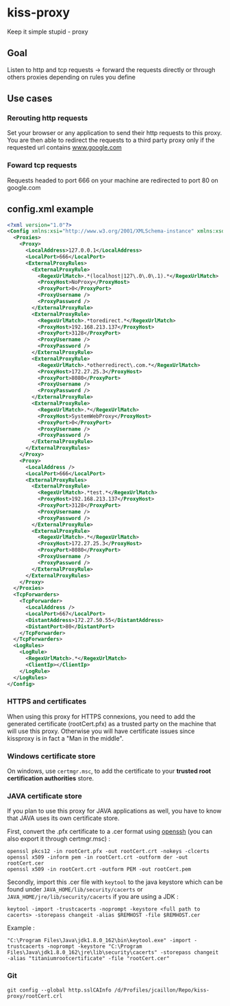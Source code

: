 # kiss-proxy

Keep it simple stupid - proxy

## Goal

Listen to http and tcp requests -> forward the requests directly or through others proxies depending on rules you define

## Use cases

### Rerouting http requests

Set your browser or any application to send their http requests to this proxy. You are then able to redirect the requests to a third party proxy only if the requested url contains www.google.com

### Foward tcp requests

Requests headed to port 666 on your machine are redirected to port 80 on google.com

## config.xml example

```xml
<?xml version="1.0"?>
<Config xmlns:xsi="http://www.w3.org/2001/XMLSchema-instance" xmlns:xsd="http://www.w3.org/2001/XMLSchema">
  <Proxies>
    <Proxy>
      <LocalAddress>127.0.0.1</LocalAddress>
      <LocalPort>666</LocalPort>
      <ExternalProxyRules>
        <ExternalProxyRule>
          <RegexUrlMatch>.*(localhost|127\.0\.0\.1).*</RegexUrlMatch>
          <ProxyHost>NoProxy</ProxyHost>
          <ProxyPort>0</ProxyPort>
          <ProxyUsername />
          <ProxyPassword />
        </ExternalProxyRule>
        <ExternalProxyRule>
          <RegexUrlMatch>.*toredirect.*</RegexUrlMatch>
          <ProxyHost>192.168.213.137</ProxyHost>
          <ProxyPort>3128</ProxyPort>
          <ProxyUsername />
          <ProxyPassword />
        </ExternalProxyRule>
        <ExternalProxyRule>
          <RegexUrlMatch>.*otherredirect\.com.*</RegexUrlMatch>
          <ProxyHost>172.27.25.3</ProxyHost>
          <ProxyPort>8080</ProxyPort>
          <ProxyUsername />
          <ProxyPassword />
        </ExternalProxyRule>
        <ExternalProxyRule>
          <RegexUrlMatch>.*</RegexUrlMatch>
          <ProxyHost>SystemWebProxy</ProxyHost>
          <ProxyPort>0</ProxyPort>
          <ProxyUsername />
          <ProxyPassword />
        </ExternalProxyRule>
      </ExternalProxyRules>
    </Proxy>
    <Proxy>
      <LocalAddress />
      <LocalPort>666</LocalPort>
      <ExternalProxyRules>
        <ExternalProxyRule>
          <RegexUrlMatch>.*test.*</RegexUrlMatch>
          <ProxyHost>192.168.213.137</ProxyHost>
          <ProxyPort>3128</ProxyPort>
          <ProxyUsername />
          <ProxyPassword />
        </ExternalProxyRule>
        <ExternalProxyRule>
          <RegexUrlMatch>.*</RegexUrlMatch>
          <ProxyHost>172.27.25.3</ProxyHost>
          <ProxyPort>8080</ProxyPort>
          <ProxyUsername />
          <ProxyPassword />
        </ExternalProxyRule>
      </ExternalProxyRules>
    </Proxy>
  </Proxies>
  <TcpForwarders>
    <TcpForwarder>
      <LocalAddress />
      <LocalPort>667</LocalPort>
      <DistantAddress>172.27.50.55</DistantAddress>
      <DistantPort>80</DistantPort>
    </TcpForwarder>
  </TcpForwarders>
  <LogRules>
    <LogRule>
      <RegexUrlMatch>.*</RegexUrlMatch>
      <ClientIp></ClientIp>
    </LogRule>
  </LogRules>
</Config>
```

### HTTPS and certificates

When using this proxy for HTTPS connexions, you need to add the generated certificate (rootCert.pfx) as a trusted party on the machine that will use this proxy.
Otherwise you will have certificate issues since kissproxy is in fact a "Man in the middle".

### Windows certificate store

On windows, use `certmgr.msc`, to add the certificate to your **trusted root certification authorities** store.

### JAVA certificate store

If you plan to use this proxy for JAVA applications as well, you have to know that JAVA uses its own certificate store.

First, convert the .pfx certificate to a .cer format using [openssh](https://www.openssh.com/) (you can also export it through certmgr.msc) :

```
openssl pkcs12 -in rootCert.pfx -out rootCert.crt -nokeys -clcerts
openssl x509 -inform pem -in rootCert.crt -outform der -out rootCert.cer
openssl x509 -in rootCert.crt -outform PEM -out rootCert.pem
```

Secondly, import this .cer file with `keytool` to the java keystore which can be found under `JAVA_HOME/lib/security/cacerts` or `JAVA_HOME/jre/lib/security/cacerts` if you are using a JDK :

```
keytool -import -trustcacerts -noprompt -keystore <full path to cacerts> -storepass changeit -alias $REMHOST -file $REMHOST.cer
```

Example :

```
"C:\Program Files\Java\jdk1.8.0_162\bin\keytool.exe" -import -trustcacerts -noprompt -keystore "C:\Program Files\Java\jdk1.8.0_162\jre\lib\security\cacerts" -storepass changeit -alias "titaniumrootcertificate" -file "rootCert.cer"
```

### Git

```git
git config --global http.sslCAInfo /d/Profiles/jcaillon/Repo/kiss-proxy/rootCert.crl
```
